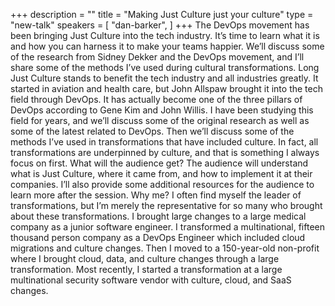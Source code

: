+++
description = ""
title = "Making Just Culture just your culture"
type = "new-talk"
speakers = [
        "dan-barker",
]
+++
The DevOps movement has been bringing Just Culture into the tech industry. It’s time to learn what it is and how you can harness it to make your teams happier. We’ll discuss some of the research from Sidney Dekker and the DevOps movement, and I’ll share some of the methods I’ve used during cultural transformations. Long Just Culture stands to benefit the tech industry and all industries greatly. It started in aviation and health care, but John Allspaw brought it into the tech field through DevOps. It has actually become one of the three pillars of DevOps according to Gene Kim and John Willis.  I have been studying this field for years, and we’ll discuss some of the original research as well as some of the latest related to DevOps. Then we’ll discuss some of the methods I’ve used in transformations that have included culture. In fact, all transformations are underpinned by culture, and that is something I always focus on first. What will the audience get? The audience will understand what is Just Culture, where it came from, and how to implement it at their companies. I’ll also provide some additional resources for the audience to learn more after the session. Why me? I often find myself the leader of transformations, but I’m merely the representative for so many who brought about these transformations. I brought large changes to a large medical company as a junior software engineer. I transformed a multinational, fifteen thousand person company as a DevOps Engineer which included cloud migrations and culture changes. Then I moved to a 150-year-old non-profit where I brought cloud, data, and culture changes through a large transformation. Most recently, I started a transformation at a large multinational security software vendor with culture, cloud, and SaaS changes.